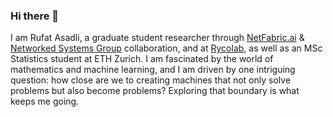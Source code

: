 ### Hi there 👋

I am Rufat Asadli, a graduate student researcher through [NetFabric.ai](https://netfabric.ai/) & [Networked Systems Group](https://nsg.ee.ethz.ch/) collaboration, and at [Rycolab](https://rycolab.io), as well as an MSc Statistics student at ETH Zurich. I am fascinated by the world of mathematics and machine learning, and I am driven by one intriguing question: how close are we to creating machines that not only solve problems but also become problems? Exploring that boundary is what keeps me going.
